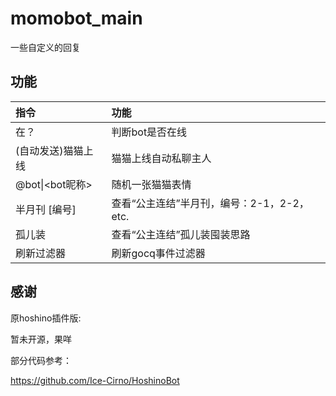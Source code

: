 <!--
 * @Author: zfj
 * @Date: 2021-03-02 16:51:51
 * @LastEditTime: 2021-03-03 16:01:02
 * @LastEditors: zfj
 * @Description: None
 * @GitHub: https://github.com/zfjdhj
-->
# momobot_main
一些自定义的回复

## 功能
| 指令 | 功能 |
| :- | :- |
| 在？ | 判断bot是否在线 |
| (自动发送)猫猫上线 | 猫猫上线自动私聊主人 |
| @bot\|<bot昵称> | 随机一张猫猫表情 |
| 半月刊 [编号] | 查看“公主连结”半月刊，编号：2-1，2-2，etc. |
| 孤儿装 | 查看“公主连结”孤儿装囤装思路 |
| 刷新过滤器 | 刷新gocq事件过滤器 |

## 感谢
原hoshino插件版:

暂未开源，果咩

部分代码参考：

<https://github.com/Ice-Cirno/HoshinoBot>
